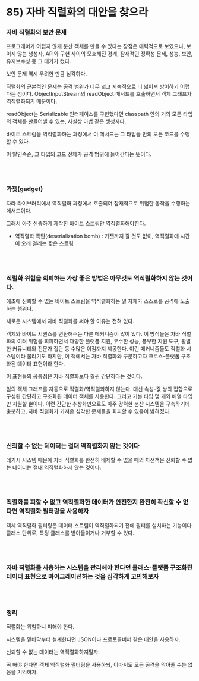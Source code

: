 # 85) 자바 직렬화의 대안을 찾으라


### **자바 직렬화의 보안 문제**

프로그래머가 어렵지 않게 분산 객체를 만들 수 있다는 장점은 매력적으로 보였으나, 보이지 않는 생성자, API와 구현 사이의 모호해진 경계, 잠재적인 정확성 문제, 성능, 보안, 유지보수성 등 그 대가가 컸다. 

보안 문제 역시 우려한 만큼 심각하다.

직렬화의 근본적인 문제는 공격 범위가 너무 넓고 지속적으로 더 넓어져 방어하기 어렵다는 점이다. ObjectInputStream의 readObject 메서드를 호출하면서 객체 그래프가 역직렬화되기 때문이다. 

readObject는 Serializable 인터페이스를 구현했다면 classpath 안의 거의 모든 타입의 객체를 만들어낼 수 있는, 사실상 마법 같은 생성자다.

 바이트 스트림을 역직렬화하는 과정에서 이 메서드는 그 타입들 안의 모든 코드를 수행할 수 있다. 

이 말인즉슨, 그 타입의 코드 전체가 공격 범위에 들어간다는 뜻이다.

</br>
</br>

### 가젯(gadget)

자라 라이브러리에서 역직렬화 과정에서 호출되어 잠재적으로 위험한 동작을 수행하는 메서드이다.

그래서 아주 신중하게 제작한 바이트 스트림만 역직렬화해야한다.

- 역직렬화 폭탄(deserialization bomb) : 가젯까지 갈 것도 없이, 역직렬화에 시간이 오래 걸리는 짧은 스트림

</br>
</br>

### **직렬화 위험을 회피하는 가장 좋은 방법은 아무것도 역직렬화하지 않는 것이다.**

애초에 신뢰할 수 없는 바이트 스트림을 역직렬화하는 일 자체가 스스로를 공격에 노출하는 행위다. 

새로운 시스템에서 자바 직렬화를 써야 할 이유는 전혀 없다.

객체와 바이트 시퀀스를 변환해주는 다른 메커니즘이 많이 있다. 이 방식들은 자바 직렬화의 여러 위험을 회피하면서 다양한 플랫폼 지원, 우수한 성능, 풍부한 지원 도구, 활발한 커뮤니티와 전문가 집단 등 수많은 이점까지 제공한다. 이런 메커니즘들도 직렬화 시스템이라 불리기도 하지만, 이 책에서는 자바 직렬화와 구분하고자 크로스-플랫폼 구조화된 데이터 표현이라 한다.

이 표현들의 공통점은 자바 직렬화보다 훨씬 간단하다는 것이다. 

임의 객체 그래프를 자동으로 직렬화/역직렬화하지 않는다. 대신 속성-값 쌍의 집합으로 구성된 간단하고 구조화된 데이터 객체를 사용한다. 그리고 기본 타입 몇 개와 배열 타입만 지원할 뿐이다. 이런 간단한 추상화만으로도 아주 강력한 분산 시스템을 구축하기에 충분하고, 자바 직렬화가 가져온 심각한 문제들을 회피할 수 있음이 밝혀졌다.

</br>
</br>

### **신뢰할 수 없는 데이터는 절대 역직렬화지 않는 것이다**

레거시 시스템 때문에 자바 직렬화를 완전히 배제할 수 없을 때의 차선책은 신뢰할 수 없는 데이터는 절대 역직렬화하지 않는 것이다.

</br>
</br>

### **직렬화를 피할 수 없고 역직렬화한 데이터가 안전한지 완전히 확신할 수 없다면 역직렬화 필터링을 사용하자**

객체 역직렬화 필터링은 데이터 스트림이 역직렬화되기 전에 필터를 설치하는 기능이다. 클래스 단위로, 특정 클래스를 받아들이거나 거부할 수 있다.

</br>
</br>

### **자바 직렬화를 사용하는 시스템을 관리해야 한다면 클래스-플랫폼 구조화된 데이터 표현으로 마이그레이션하는 것을 심각하게 고민해보자**

</br>
</br>

### **정리**
직렬화는 위험하니 피해야 한다.

시스템을 밑바닥부터 설계한다면 JSON이나 프로토콜버퍼 같은 대안을 사용하자.

신뢰할 수 없는 데이터는 역직렬화하지말자.

꼭 해야 한다면 객체 역직렬화 필터링을 사용하되, 이마저도 모든 공격을 막아줄 수는 없음을 기억하자.
</br>
</br>

